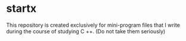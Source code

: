 # startx

This repository is created exclusively for mini-program files that I write during the course of studying C ++. (Do not take them seriously)
